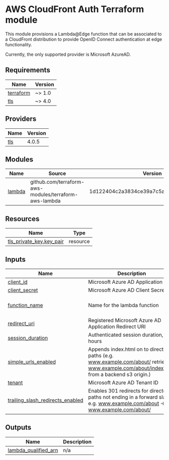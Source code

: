 # AWS CloudFront Auth Terraform module

This module provisions a Lambda@Edge function that can be associated to a
CloudFront distribution to provide OpenID Connect authentication at edge functionality.

Currently, the only supported provider is Microsoft AzureAD.

<!-- markdownlint-disable -->
<!-- BEGIN_TF_DOCS -->
## Requirements

| Name | Version |
|------|---------|
| <a name="requirement_terraform"></a> [terraform](#requirement\_terraform) | ~> 1.0 |
| <a name="requirement_tls"></a> [tls](#requirement\_tls) | ~> 4.0 |

## Providers

| Name | Version |
|------|---------|
| <a name="provider_tls"></a> [tls](#provider\_tls) | 4.0.5 |

## Modules

| Name | Source | Version |
|------|--------|---------|
| <a name="module_lambda"></a> [lambda](#module\_lambda) | github.com/terraform-aws-modules/terraform-aws-lambda | 1d122404c2a3834ce39a7c5a319a3e754d5b0c29 |

## Resources

| Name | Type |
|------|------|
| [tls_private_key.key_pair](https://registry.terraform.io/providers/hashicorp/tls/latest/docs/resources/private_key) | resource |

## Inputs

| Name | Description | Type | Default | Required |
|------|-------------|------|---------|:--------:|
| <a name="input_client_id"></a> [client\_id](#input\_client\_id) | Microsoft Azure AD Application ID | `string` | n/a | yes |
| <a name="input_client_secret"></a> [client\_secret](#input\_client\_secret) | Microsoft Azure AD Client Secret | `string` | n/a | yes |
| <a name="input_function_name"></a> [function\_name](#input\_function\_name) | Name for the lambda function | `string` | `"lambda-edge-azure-auth"` | no |
| <a name="input_redirect_uri"></a> [redirect\_uri](#input\_redirect\_uri) | Registered Microsoft Azure AD Application Redirect URI | `string` | n/a | yes |
| <a name="input_session_duration"></a> [session\_duration](#input\_session\_duration) | Authenticated session duration, in hours | `number` | `168` | no |
| <a name="input_simple_urls_enabled"></a> [simple\_urls\_enabled](#input\_simple\_urls\_enabled) | Appends index.html on to directory paths (e.g. www.example.com/about/ retrieves www.example.com/about/index.html from a backend s3 origin.) | `bool` | `true` | no |
| <a name="input_tenant"></a> [tenant](#input\_tenant) | Microsoft Azure AD Tenant ID | `string` | n/a | yes |
| <a name="input_trailing_slash_redirects_enabled"></a> [trailing\_slash\_redirects\_enabled](#input\_trailing\_slash\_redirects\_enabled) | Enables 301 redirects for directory paths not ending in a forward slash. e.g. www.example.com/about -> www.example.com/about/ | `bool` | `false` | no |

## Outputs

| Name | Description |
|------|-------------|
| <a name="output_lambda_qualified_arn"></a> [lambda\_qualified\_arn](#output\_lambda\_qualified\_arn) | n/a |
<!-- END_TF_DOCS -->
<!-- markdownlint-restore -->

